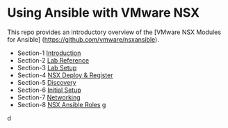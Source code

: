 # Using Ansible with VMware NSX
This repo provides an introductory overview of the [VMware NSX Modules for Ansible] (https://github.com/vmware/nsxansible).


- Section-1 [Introduction](./1-Intro/README.md)
- Section-2 [Lab Reference](./2-LabReference/README.md)
- Section-3 [Lab Setup](./3-Lab1-LabPrep/README.md)
- Section-4 [NSX Deploy & Register]()
- Section-5 [Discovery]()
- Section-6 [Initial Setup]()
- Section-7 [Networking]()
- Section-8 [NSX Ansible Roles]()
g


d
